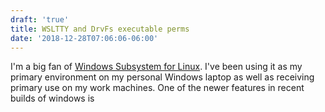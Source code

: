 ```yaml
---
draft: 'true'
title: WSLTTY and DrvFs executable perms
date: '2018-12-28T07:06:06-06:00'
---
```

I'm a big fan of [Windows Subsystem for Linux](https://docs.microsoft.com/en-us/windows/wsl/about).  I've been using it as my primary environment on my personal Windows laptop as well as receiving primary use on my work machines.  One of the newer features in recent builds of windows is
